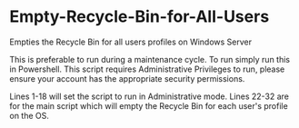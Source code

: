 # Empty-Recycle-Bin-for-All-Users
Empties the Recycle Bin for all users profiles on Windows Server

This is preferable to run during a maintenance cycle. To run simply run this in Powershell.
This script requires Administrative Privileges to run, please ensure your account has the appropriate security permissions.

Lines 1-18 will set the script to run in Administrative mode. Lines 22-32 are for the main script which will empty the Recycle Bin for each user's profile on the OS.
